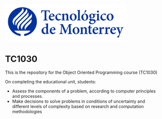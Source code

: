 ![Tec de Monterrey](images/logotecmty.png)

# TC1030
This is the repository for the Object Oriented Programming course (TC1030)

On completing the educational unit, students:
* Assess the components of a problem, according to computer principles and processes.
* Make decisions to solve problems in conditions of uncertainty and different levels of complexity based on research and computation methodologies